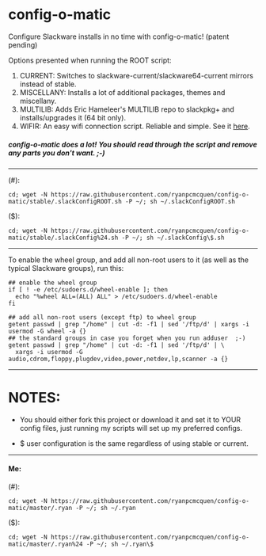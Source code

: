 # config-o-matic

Configure Slackware installs in no time with config-o-matic! (patent pending)

Options presented when running the ROOT script:

1. CURRENT: Switches to slackware-current/slackware64-current mirrors instead of stable.
2. MISCELLANY: Installs a lot of additional packages, themes and miscellany.
3. MULTILIB: Adds Eric Hameleer's MULTILIB repo to slackpkg+ and installs/upgrades it (64 bit only).
4. WIFIR: An easy wifi connection script. Reliable and simple. See it [here](https://github.com/ryanpcmcquen/linuxTweaks/blob/master/slackware/wifir).

##### config-o-matic does a lot! You should read through the script and remove any parts you don't want.  ;-)
---

(#):

```cd; wget -N https://raw.githubusercontent.com/ryanpcmcquen/config-o-matic/stable/.slackConfigROOT.sh -P ~/; sh ~/.slackConfigROOT.sh```

($):

```cd; wget -N https://raw.githubusercontent.com/ryanpcmcquen/config-o-matic/stable/.slackConfig%24.sh -P ~/; sh ~/.slackConfig\$.sh```

---
To enable the wheel group, and add all non-root users to it (as well as the typical Slackware groups), run this:

```
## enable the wheel group
if [ ! -e /etc/sudoers.d/wheel-enable ]; then
  echo "%wheel ALL=(ALL) ALL" > /etc/sudoers.d/wheel-enable
fi

## add all non-root users (except ftp) to wheel group
getent passwd | grep "/home" | cut -d: -f1 | sed '/ftp/d' | xargs -i usermod -G wheel -a {}
## the standard groups in case you forget when you run adduser  ;-)
getent passwd | grep "/home" | cut -d: -f1 | sed '/ftp/d' | \
  xargs -i usermod -G audio,cdrom,floppy,plugdev,video,power,netdev,lp,scanner -a {}
```
---

# NOTES:
 - You should either fork this project or download it and set it to YOUR config files, just running my scripts will set up my preferred configs.

 - $ user configuration is the same regardless of using stable or current.

---
#### Me:

(#):

```cd; wget -N https://raw.githubusercontent.com/ryanpcmcquen/config-o-matic/master/.ryan -P ~/; sh ~/.ryan```

($):

```cd; wget -N https://raw.githubusercontent.com/ryanpcmcquen/config-o-matic/master/.ryan%24 -P ~/; sh ~/.ryan\$```

